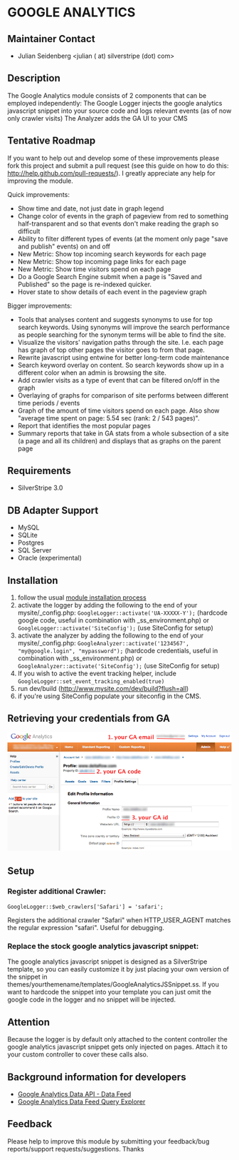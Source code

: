 # GOOGLE ANALYTICS

## Maintainer Contact
 * Julian Seidenberg <julian ( at) silverstripe (dot) com>

## Description

The Google Analytics module consists of 2 components that can be employed independently:
The Google Logger injects the google analytics javascript snippet into your source code and logs relevant events (as of now only crawler visits)
The Analyzer adds the GA UI to your CMS

## Tentative Roadmap
If you want to help out and develop some of these improvements please fork this project and submit a pull request (see this guide on how to do this: http://help.github.com/pull-requests/). I greatly appreciate any help for improving the module.

Quick improvements:

- Show time and date, not just date in graph legend
- Change color of events in the graph of pageview from red to something half-transparent and so that events don't make reading the graph so difficult
- Ability to filter different types of events (at the moment only page "save and publish" events) on and off
- New Metric: Show top incoming search keywords for each page
- New Metric: Show top incoming page links for each page
- New Metric: Show time visitors spend on each page
- Do a Google Search Engine submit when a page is "Saved and Published" so the page is re-indexed quicker.
- Hover state to show details of each event in the pageview graph

Bigger improvements:

- Tools that analyses content and suggests synonyms to use for top search keywords. Using synonyms will improve the search performance as people searching for the synonym terms will be able to find the site. 
- Visualize the visitors' navigation paths through the site. I.e. each page has graph of top other pages the visitor goes to from that page.
- Rewrite javascript using entwine for better long-term code maintenance
- Search keyword overlay on content. So search keywords show up in a different color when an admin is browsing the site.
- Add crawler visits as a type of event that can be filtered on/off in the graph
- Overlaying of graphs for comparison of site performs between different time periods / events
- Graph of the amount of time visitors spend on each page. Also show "average time spent on page: 5.54 sec (rank: 2 / 543 pages)".
- Report that identifies the most popular pages
- Summary reports that take in GA stats from a whole subsection of a site (a page and all its children) and displays that as graphs on the parent page


## Requirements

 * SilverStripe 3.0

## DB Adapter Support
 * MySQL
 * SQLite
 * Postgres
 * SQL Server
 * Oracle (experimental)

## Installation

1. follow the usual [module installation process](http://doc.silverstripe.org/modules#installation)
2. activate the logger by adding the following to the end of your mysite/_config.php: `GoogleLogger::activate('UA-XXXXX-Y');` (hardcode google code, useful in combination with _ss_environment.php) or `GoogleLogger::activate('SiteConfig');` (use SiteConfig for setup)
3. activate the analyzer by adding the following to the end of your mysite/_config.php: `GoogleAnalyzer::activate('1234567', "my@google.login", "mypassword");`	(hardcode credentials, useful in combination with _ss_environment.php) or `GoogleAnalyzer::activate('SiteConfig');` (use SiteConfig for setup)
4. If you wish to active the event tracking helper, include `GoogleLogger::set_event_tracking_enabled(true)`
5. run dev/build (http://www.mysite.com/dev/build?flush=all)
6. if you're using SiteConfig populate your siteconfig in the CMS.

## Retrieving your credentials from GA

![Screenshot showing where to find your credentials in GA](docs/help.png)

## Setup

### Register additional Crawler:

	GoogleLogger::$web_crawlers['Safari'] = 'safari';

Registers the additional crawler "Safari" when HTTP_USER_AGENT matches the regular expression "safari". Useful for debugging.

### Replace the stock google analytics javascript snippet:

The google analytics javascript snippet is designed as a SilverStripe template, so you can easily customize it by just placing your own version of the snippet in themes/yourthemename/templates/GoogleAnalyticsJSSnippet.ss. If you want to hardcode the snippet into your template you can just omit the google code in the logger and no snippet will be injected.

## Attention

Because the logger is by default only attached to the content controller the google analytics javascript snippet gets only injected on pages. Attach it to your custom controller to cover these calls also.

## Background information for developers

- [Google Analytics Data API - Data Feed](http://code.google.com/apis/analytics/docs/gdata/gdataReferenceDataFeed.html)
- [Google Analytics Data Feed Query Explorer](http://code.google.com/apis/analytics/docs/gdata/gdataExplorer.html)

## Feedback

Please help to improve this module by submitting your feedback/bug reports/support requests/suggestions. Thanks